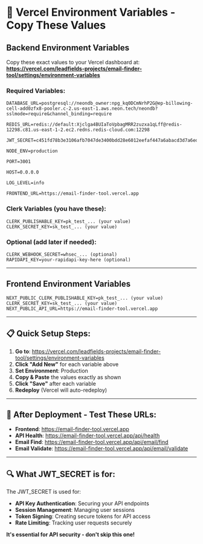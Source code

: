# 🚀 Vercel Environment Variables - Copy These Values

## **Backend Environment Variables**

Copy these exact values to your Vercel dashboard at:
**https://vercel.com/leadfields-projects/email-finder-tool/settings/environment-variables**

### **Required Variables:**

```env
DATABASE_URL=postgresql://neondb_owner:npg_kq0DCmNrhP2G@ep-billowing-cell-add0zfx8-pooler.c-2.us-east-1.aws.neon.tech/neondb?sslmode=require&channel_binding=require

REDIS_URL=redis://default:Xjclga4BUIaToVpbagMRR2zuzxa1qLff@redis-12298.c81.us-east-1-2.ec2.redns.redis-cloud.com:12298

JWT_SECRET=c451fd78b3e3106afb7047de3400bdd28e6012eefaf447a6abacd3d7a6ed39c1c0113052587f2aa0d8075712a1c17c4738daf6d3b4923d191b67739c27e3ddbd

NODE_ENV=production

PORT=3001

HOST=0.0.0.0

LOG_LEVEL=info

FRONTEND_URL=https://email-finder-tool.vercel.app
```

### **Clerk Variables (you have these):**
```env
CLERK_PUBLISHABLE_KEY=pk_test_... (your value)
CLERK_SECRET_KEY=sk_test_... (your value)
```

### **Optional (add later if needed):**
```env
CLERK_WEBHOOK_SECRET=whsec_... (optional)
RAPIDAPI_KEY=your-rapidapi-key-here (optional)
```

---

## **Frontend Environment Variables**

```env
NEXT_PUBLIC_CLERK_PUBLISHABLE_KEY=pk_test_... (your value)
CLERK_SECRET_KEY=sk_test_... (your value)
NEXT_PUBLIC_API_URL=https://email-finder-tool.vercel.app
```

---

## 📋 **Quick Setup Steps:**

1. **Go to**: https://vercel.com/leadfields-projects/email-finder-tool/settings/environment-variables
2. **Click "Add New"** for each variable above
3. **Set Environment**: Production
4. **Copy & Paste** the values exactly as shown
5. **Click "Save"** after each variable
6. **Redeploy** (Vercel will auto-redeploy)

---

## 🧪 **After Deployment - Test These URLs:**

- **Frontend**: https://email-finder-tool.vercel.app
- **API Health**: https://email-finder-tool.vercel.app/api/health
- **Email Find**: https://email-finder-tool.vercel.app/api/email/find
- **Email Validate**: https://email-finder-tool.vercel.app/api/email/validate

---

## 🔍 **What JWT_SECRET is for:**
The JWT_SECRET is used for:
- **API Key Authentication**: Securing your API endpoints
- **Session Management**: Managing user sessions
- **Token Signing**: Creating secure tokens for API access
- **Rate Limiting**: Tracking user requests securely

**It's essential for API security - don't skip this one!**
